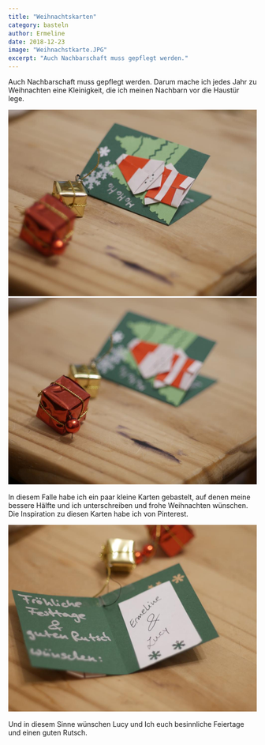 ```yaml
---
title: "Weihnachtskarten"
category: basteln
author: Ermeline
date: 2018-12-23
image: "Weihnachstkarte.JPG"
excerpt: "Auch Nachbarschaft muss gepflegt werden."
---
```

Auch Nachbarschaft muss gepflegt werden. Darum mache ich jedes Jahr zu Weihnachten eine Kleinigkeit, die ich meinen Nachbarn vor die Haustür lege. 

![Weihnachtskarte](_1000861.JPG)
![Weihnachtskartengebamsel](_1000862.JPG)

In diesem Falle habe ich ein paar kleine Karten gebastelt, auf denen meine bessere Hälfte und ich unterschreiben und frohe Weihnachten wünschen. Die Inspiration zu diesen Karten habe ich von Pinterest. 

![Frohes Fest](_1000864.JPG)

Und in diesem Sinne wünschen Lucy und Ich euch besinnliche Feiertage und einen guten Rutsch.

